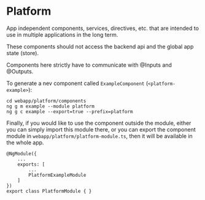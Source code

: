 # Platform

App independent components, services, directives, etc. that are intended to use in multiple applications in the long term.

These components should not access the backend api and the global app state (store).

Components here strictly have to communicate with @Inputs and @Outputs.

To generate a nev component called `ExampleComponent` (`<platform-example>`):

```
cd webapp/platform/components
ng g m example --module platform
ng g c example --export=true --prefix=platform
```

Finally, if you would like to use the component outside the module, either you can simply import this module there, or you can export the component module in `webapp/platform/platform-module.ts`, then it will be available in the whole app.

```
@NgModule({
    ...
    exports: [
        ...
        PlatformExampleModule
    ]
})
export class PlatformModule { }
```